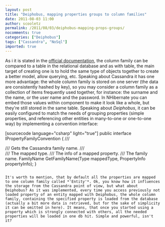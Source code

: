 ```yaml
---
layout: post
title: "Deiphobus, mapping properties groups to column families"
date: 2011-08-03 11:00
author: scooletz
permalink: /2011/08/03/deiphobus-mapping-props-groups/
nocomments: true
categories: ["Deiphobus"]
tags: ["Cassandra", "NoSql"]
imported: true
---
```


As i it is stated in the [official documentation](http://wiki.apache.org/cassandra/DataModel "Data model"), the column family can be compared to a table in the relational database and as with table, the main target of creating one is to hold the same type of objects together to create a better model, allow querying, etc. Speaking about Cassandra it has one more advantage: the whole column family is stored on one server (the data are consistently hashed by key), so you may consider a column family as a collection of items frequently used together, for instance: the surname and the name, or the user name and the password.
In NHibernate you can embed those values within component to make it look like a whole, but they're still stored in the same table. Speaking about *Deiphobus*, it can be easily configured to match the needs of grouping properties (simple properties, and referencing other entities in many-to-one or one-to-one way) by implementing a convention interface:

[sourcecode language="csharp" light="true"]
public interface IPropertyFamilyConvention
{
    /// <summary>
    /// Gets the Cassandra family name.
    /// </summary>
    /// <param name="mappedType">The mapped type.</param>
    /// <param name="propertyInfo">The info of a mapped property.</param>
    /// <returns>The family name.</returns>
    FamilyName GetFamilyName(Type mappedType, PropertyInfo propertyInfo);
}
```

It's worth to mention, that by default all the properties are mapped to one column family called *'Entity'*. Ok, you know how it influences the storage from the Cassandra point of view, but what about Deiphobus? As it was implemented, every time you access previously not loaded property of an entity mapped with Deiphobus, the whole column family, containing the specified property is loaded from the database (actually a bit more data is retrieved, but for the sake of simplicity it can be omitted in here). It means, that once you started using a property which is strongly connected with others, all the needed properties will be loaded in one db hit. Simple and powerful, isn't it?
